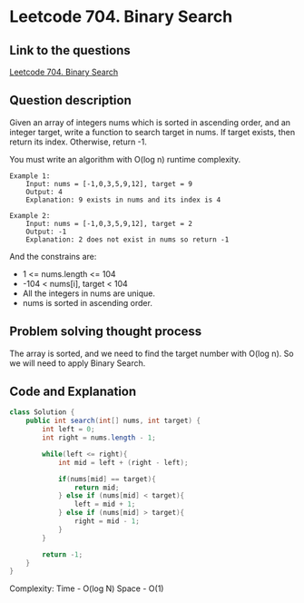 # Leetcode 704. Binary Search

## Link to the questions

[Leetcode 704. Binary Search](https://leetcode.com/problems/binary-search/description/)

## Question description

Given an array of integers nums which is sorted in ascending order, and an integer target, write a function to search target in nums. If target exists, then return its index. Otherwise, return -1.

You must write an algorithm with O(log n) runtime complexity.

```
Example 1:
    Input: nums = [-1,0,3,5,9,12], target = 9
    Output: 4
    Explanation: 9 exists in nums and its index is 4

Example 2:
    Input: nums = [-1,0,3,5,9,12], target = 2
    Output: -1
    Explanation: 2 does not exist in nums so return -1

```

And the constrains are:
- 1 <= nums.length <= 104
- -104 < nums[i], target < 104
- All the integers in nums are unique.
- nums is sorted in ascending order.

## Problem solving thought process

The array is sorted, and we need to find the target number with O(log n). So we will need to apply Binary Search.

## Code and Explanation

```java
class Solution {
    public int search(int[] nums, int target) {
        int left = 0;
        int right = nums.length - 1;

        while(left <= right){
            int mid = left + (right - left);

            if(nums[mid] == target){
                return mid;
            } else if (nums[mid] < target){
                left = mid + 1;
            } else if (nums[mid] > target){
                right = mid - 1;
            }
        }

        return -1;
    }
}
```

Complexity:
Time - O(log N)
Space - O(1)